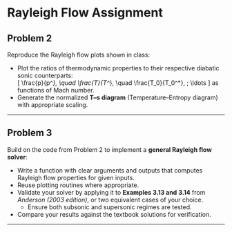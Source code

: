 # Rayleigh Flow Assignment

## Problem 2
Reproduce the Rayleigh flow plots shown in class:

- Plot the ratios of thermodynamic properties to their respective diabatic sonic counterparts:  
  \[
  \frac{p}{p^*}, \quad \frac{T}{T^*}, \quad \frac{T_0}{T_0^*}, \; \ldots
  \]
  as functions of Mach number.
- Generate the normalized **T–s diagram** (Temperature–Entropy diagram) with appropriate scaling.

---

## Problem 3
Build on the code from Problem 2 to implement a **general Rayleigh flow solver**:

- Write a function with clear arguments and outputs that computes Rayleigh flow properties for given inputs.
- Reuse plotting routines where appropriate.
- Validate your solver by applying it to **Examples 3.13 and 3.14** from *Anderson (2003 edition)*, or two equivalent cases of your choice.  
  - Ensure both subsonic and supersonic regimes are tested.
- Compare your results against the textbook solutions for verification.

---
